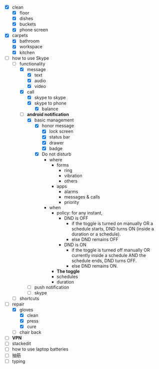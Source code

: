 - [x] clean
	- [x] floor
	- [x] dishes
	- [x] buckets
	- [x] phone screen
- [x] carpets
	- [x] bathroom
	- [x] workspace
	- [x] kitchen
- [ ] how to use Skype
	- [ ] functionality
		- [x] message
			- [x] text
			- [x] audio
			- [x] video
		- [x] call
			- [x] skype to skype
			- [x] skype to phone
				- [x] balance
		- [ ] **android notification**
			- [x] basic management
				- [x] honor message
					- [x] lock screen
					- [x] status bar
					- [x] drawer
					- [x] badge
				- [x] Do not disturb
					- where
						- forms
							- ring
							- vibration
							- others
						- apps
							- alarms
							- messages & calls
							- priority
					- when
						- policy: for any instant,
							- DND is OFF
								- if the toggle is turned on manually OR a schedule starts, DND turns ON (inside a duration or a schedule). 
								- else DND remains OFF
							- DND is ON
								- if the toggle is turned off manually OR currently inside a schedule AND the schedule ends, DND turns OFF.
								- else DND remains ON.
						- **The toggle**
						- schedules
						- duration
			- [ ] push notification
			- [ ] skype
	- [ ] shortcuts
- [ ] repair
	- [x] gloves
		- [x] clean
		- [x] press
		- [x] cure
	- [ ] chair back
- [ ] **VPN**
- [ ] stackedit
- [ ] how to use laptop batteries
- [ ] 抽筋
- [ ] typing
<!--stackedit_data:
eyJoaXN0b3J5IjpbMTc2NDAyNDk0N119
-->